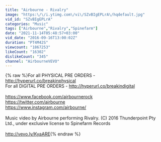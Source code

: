 ```yaml
---
title: "Airbourne - Rivalry"
image: "https:\/\/i.ytimg.com\/vi\/SZvBIgEPLrA\/hqdefault.jpg"
vid_id: "SZvBIgEPLrA"
categories: "Music"
tags: ["Airbourne","Rivalry","Spinefarm"]
date: "2021-11-14T05:48:57+03:00"
vid_date: "2016-09-16T13:00:02Z"
duration: "PT4M42S"
viewcount: "1867253"
likeCount: "16302"
dislikeCount: "345"
channel: "AirbourneVEVO"
---
```

{% raw %}For all PHYSICAL PRE ORDERS - <a rel="nofollow" target="blank" href="http://hyperurl.co/breakinphysical">http://hyperurl.co/breakinphysical</a><br />For all DIGITAL PRE ORDERS - <a rel="nofollow" target="blank" href="http://hyperurl.co/breakindigital">http://hyperurl.co/breakindigital</a><br /><br /><a rel="nofollow" target="blank" href="https://www.facebook.com/airbournerock">https://www.facebook.com/airbournerock</a><br /><a rel="nofollow" target="blank" href="https://twitter.com/airbourne">https://twitter.com/airbourne</a><br /><a rel="nofollow" target="blank" href="https://www.instagram.com/airbourne/">https://www.instagram.com/airbourne/</a><br /><br />Music video by Airbourne performing Rivalry. (C) 2016 Thunderpoint Pty Ltd., under exclusive license to Spinefarm Records<br /><br /><a rel="nofollow" target="blank" href="http://vevo.ly/KyaARE">http://vevo.ly/KyaARE</a>{% endraw %}
